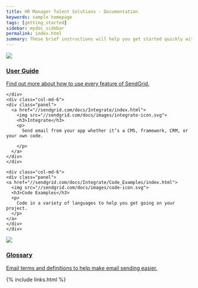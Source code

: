 ```yaml
---
title: HR Manager Talent Solutions - Documentation
keywords: sample homepage
tags: [getting_started]
sidebar: mydoc_sidebar
permalink: index.html
summary: These brief instructions will help you get started quickly with the theme. The other topics in this help provide additional information and detail about working with other aspects of this theme and Jekyll.
---
```


<div class="row home-list">
	<div class="col-md-6">
     <div class="panel">
     <a href="//sendgrid.com/docs/User_Guide/index.html">
        <img src="//sendgrid.com/docs/images/guide-icon.svg">
        <h3>User Guide</h3>
        <p>
          Find out more about how to use every feature of SendGrid.
        </p>
     </a>
  </div>

	</div>
	<div class="col-md-6">
    <div class="panel">
      <a href="//sendgrid.com/docs/Integrate/index.html">
        <img src="//sendgrid.com/docs/images/integrate-icon.svg">
        <h3>Integrate</h3>
        <p>
          Send email from your app whether it’s a CMS, framework, CRM, or your own code.

        </p>
      </a>
    </div>
	</div>

	<div class="col-md-6">
    <div class="panel">
    <a href="//sendgrid.com/docs/Integrate/Code_Examples/index.html">
      <img src="//sendgrid.com/docs/images/code-icon.svg">
      <h3>Code Examples</h3>
      <p>
        Code in a variety of languages to help you get going on your project.
      </p>
    </a>
    </div>
	</div>

  <div class="col-md-6">
    <div class="panel">
      <a href="//sendgrid.com/docs/Glossary/index.html">
        <img src="//sendgrid.com/docs/images/glossary-icon.svg">
        <h3>Glossary</h3>
        <p>
            Email terms and definitions to help make email sending easier.
        </p>
      </a>
    </div>
  </div>
</div>



{% include links.html %}
